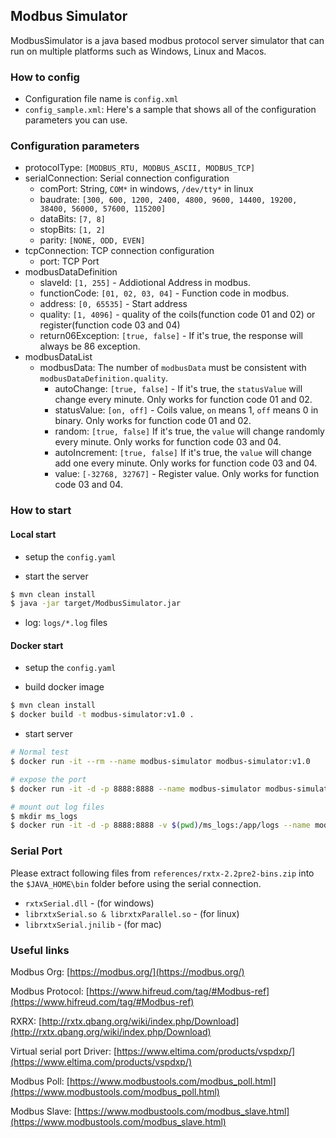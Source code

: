 ## Modbus Simulator

ModbusSimulator is a java based modbus protocol server simulator that can run on multiple platforms such as Windows, Linux and Macos.


### How to config

+ Configuration file name is `config.xml`
+ `config_sample.xml`: Here's a sample that shows all of the configuration parameters you can use. 


### Configuration parameters
- protocolType: `[MODBUS_RTU, MODBUS_ASCII, MODBUS_TCP]`
- serialConnection: Serial connection configuration
    - comPort: String, `COM*` in windows, `/dev/tty*` in linux
	- baudrate: `[300, 600, 1200, 2400, 4800, 9600, 14400, 19200, 38400, 56000, 57600, 115200]`
	- dataBits: `[7, 8]`
	- stopBits: `[1, 2]`
	- parity: `[NONE, ODD, EVEN]`
- tcpConnection: TCP connection configuration
    - port: TCP Port
- modbusDataDefinition
	- slaveId: `[1, 255]` - Addiotional Address in modbus.
	- functionCode: `[01, 02, 03, 04]` - Function code in modbus.
	- address: `[0, 65535]` - Start address
	- quality: `[1, 4096]` - quality of the coils(function code 01 and 02) or register(function code 03 and 04)
	- return06Exception: `[true, false]` - If it's true, the response will always be 86 exception.
- modbusDataList
    - modbusData: The number of `modbusData` must be consistent with `modbusDataDefinition.quality`.
    	- autoChange: `[true, false]` - If it's true, the `statusValue` will change every minute. Only works for function code 01 and 02.
    	- statusValue: `[on, off]` - Coils value, `on` means 1, `off` means 0 in binary. Only works for function code 01 and 02.
    	- random: `[true, false]` If it's true, the `value` will change randomly every minute. Only works for function code 03 and 04.
    	- autoIncrement: `[true, false]` If it's true, the `value` will change add one every minute. Only works for function code 03 and 04.
    	- value: `[-32768, 32767]` - Register value. Only works for function code 03 and 04.


### How to start 

#### Local start

+ setup the `config.yaml`

+ start the server
```bash
$ mvn clean install
$ java -jar target/ModbusSimulator.jar
```

+ log: `logs/*.log` files

#### Docker start

+ setup the `config.yaml`

+ build docker image
```bash
$ mvn clean install
$ docker build -t modbus-simulator:v1.0 .
```

+ start server
```bash
# Normal test
$ docker run -it --rm --name modbus-simulator modbus-simulator:v1.0

# expose the port
$ docker run -it -d -p 8888:8888 --name modbus-simulator modbus-simulator:v1.0

# mount out log files
$ mkdir ms_logs
$ docker run -it -d -p 8888:8888 -v $(pwd)/ms_logs:/app/logs --name modbus-simulator modbus-simulator:v1.0
```


### Serial Port

Please extract following files from `references/rxtx-2.2pre2-bins.zip` into the `$JAVA_HOME\bin` folder before using the serial connection.
- `rxtxSerial.dll` - (for windows)
- `librxtxSerial.so & librxtxParallel.so` - (for linux)
- `librxtxSerial.jnilib` - (for mac)


### Useful links

Modbus Org: [https://modbus.org/](https://modbus.org/)

Modbus Protocol: [https://www.hifreud.com/tag/#Modbus-ref](https://www.hifreud.com/tag/#Modbus-ref)

RXRX: [http://rxtx.qbang.org/wiki/index.php/Download](http://rxtx.qbang.org/wiki/index.php/Download)

Virtual serial port Driver: [https://www.eltima.com/products/vspdxp/](https://www.eltima.com/products/vspdxp/)

Modbus Poll: [https://www.modbustools.com/modbus_poll.html](https://www.modbustools.com/modbus_poll.html)

Modbus Slave: [https://www.modbustools.com/modbus_slave.html](https://www.modbustools.com/modbus_slave.html)
